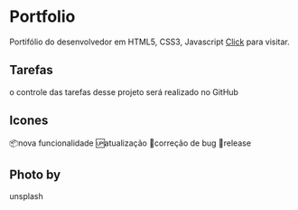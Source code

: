 # Portfolio 

Portifólio do desenvolvedor em HTML5, CSS3, Javascript 
[Click](https://portfolionfescame.netlify.app/) para visitar.

## Tarefas

o controle das tarefas desse projeto será realizado no GitHub

## Icones

:package:nova funcionalidade
:up:atualização
:bug:correção de bug
:checkered_flag:release

## Photo by

unsplash
